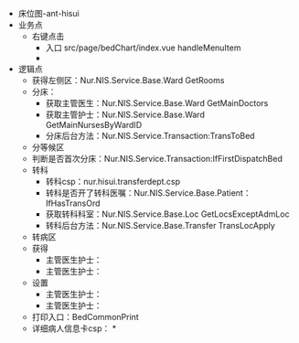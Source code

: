 * 床位图-ant-hisui
* 业务点
	* 右键点击
		* 入口  src/page/bedChart/index.vue  handleMenuItem
		* 
* 逻辑点
	* 获得左侧区：Nur.NIS.Service.Base.Ward  GetRooms
	* 分床：
		* 获取主管医生：Nur.NIS.Service.Base.Ward  GetMainDoctors
		* 获取主管护士：Nur.NIS.Service.Base.Ward  GetMainNursesByWardID
		* 分床后台方法：Nur.NIS.Service.Transaction:TransToBed
	* 分等候区
	* 判断是否首次分床：Nur.NIS.Service.Transaction:IfFirstDispatchBed
	* 转科
		* 转科csp：nur.hisui.transferdept.csp
		* 转科是否开了转科医嘱：Nur.NIS.Service.Base.Patient：IfHasTransOrd
		* 获取转科科室：Nur.NIS.Service.Base.Loc  GetLocsExceptAdmLoc
		* 转科后台方法：Nur.NIS.Service.Base.Transfer  TransLocApply
	* 转病区
	* 获得
		* 主管医生护士：
		* 主管医生护士：
	* 设置
		* 主管医生护士：
		* 主管医生护士：
	* 打印入口：BedCommonPrint
	* 详细病人信息卡csp：
      *